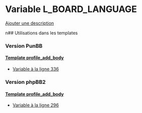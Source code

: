 # Variable L_BOARD_LANGUAGE
[Ajouter une description](https://fa-tvars.appspot.com/L_BOARD_LANGUAGE)

n## Utilisations dans les templates

### Version PunBB

#### [Template profile_add_body](punbb/profile_add_body.md)
* [Variable à la ligne 336](../punbb/profile_add_body.tpl#L336)

### Version phpBB2

#### [Template profile_add_body](subsilver/profile_add_body.md)
* [Variable à la ligne 296](../subsilver/profile_add_body.tpl#L296)